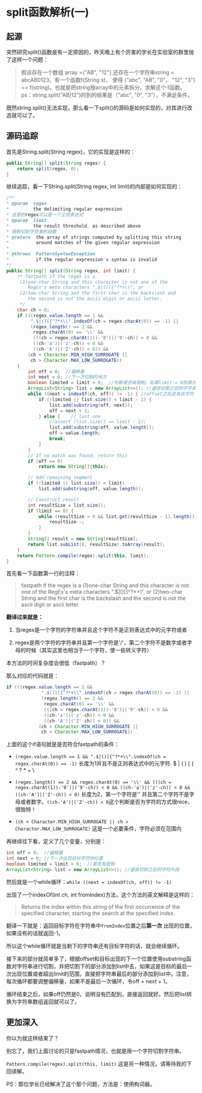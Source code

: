 # split函数解析(一)

## 起源

  突然研究split()函数是有一定原因的，昨天晚上有个厉害的学长在实验室的群里抛了这样一个问题：

  > 假设存在一个数组 array ={"AB", "12"},还存在一个字符串string = abcAB0123，有一个函数f(String s)，
使得 {"abc", "AB", "0"， "12", "3"} == f(string)。也就是把string按array中的元素拆分。求解这个·f函数。
ps：string.split("AB|12")的到的结果是｛"abc", "0", "3"｝，不满足条件。

  既然string.split()无法实现，那么看一下split()的源码是如何实现的，对其进行改造就可以了。

## 源码追踪

首先是String.split(String regex)，它的实现是这样的：
```java
public String[] split(String regex) {
    return split(regex, 0);
}
```

继续追踪，看一下String.split(String regex, int limit)的内部是如何实现的：
```java
/**
* @param  regex
*         the delimiting regular expression
* 这里的regex可以是一个正则表达式
* @param  limit
*         the result threshold, as described above
* 限制切割字符串的段数
* @return  the array of strings computed by splitting this string
*          around matches of the given regular expression
*
* @throws  PatternSyntaxException
*          if the regular expression's syntax is invalid
*/
public String[] split(String regex, int limit) {
    /* fastpath if the regex is a
     (1)one-char String and this character is not one of the
        RegEx's meta characters ".$|()[{^?*+\\", or
     (2)two-char String and the first char is the backslash and
        the second is not the ascii digit or ascii letter.
     */
    char ch = 0;
    if (((regex.value.length == 1 &&
         ".$|()[{^?*+\\".indexOf(ch = regex.charAt(0)) == -1) ||
         (regex.length() == 2 &&
          regex.charAt(0) == '\\' &&
          (((ch = regex.charAt(1))-'0')|('9'-ch)) < 0 &&
          ((ch-'a')|('z'-ch)) < 0 &&
          ((ch-'A')|('Z'-ch)) < 0)) &&
        (ch < Character.MIN_HIGH_SURROGATE ||
         ch > Character.MAX_LOW_SURROGATE))
    {
        int off = 0;  //偏移量
        int next = 0; //下一次切割的地方
        boolean limited = limit > 0;  //判断是否有限制，如果limit = 0则表示无限制
        ArrayList<String> list = new ArrayList<>(); //盛装切割之后的字符串
        while ((next = indexOf(ch, off)) != -1) { //offset之后还有该字符
            if (!limited || list.size() < limit - 1) {
                list.add(substring(off, next));
                off = next + 1;
            } else {    // last one
                //assert (list.size() == limit - 1);
                list.add(substring(off, value.length));
                off = value.length;
                break;
            }
        }
        // If no match was found, return this
        if (off == 0)
            return new String[]{this};

        // Add remaining segment
        if (!limited || list.size() < limit)
            list.add(substring(off, value.length));

        // Construct result
        int resultSize = list.size();
        if (limit == 0) {
            while (resultSize > 0 && list.get(resultSize - 1).length() == 0) {
                resultSize--;
            }
        }
        String[] result = new String[resultSize];
        return list.subList(0, resultSize).toArray(result);
    }
    return Pattern.compile(regex).split(this, limit);
}
```
首先看一下函数第一行的注释：
> fastpath if the regex is a
 (1)one-char String and this character is not one of the
    RegEx's meta characters ".$|()[{^?*+\\", or
 (2)two-char String and the first char is the backslash and
    the second is not the ascii digit or ascii letter.

**翻译过来就是：**

1. 当regex是一个字符的字符串并且这个字符不是正则表达式中的元字符或者

2. regex是两个字符的字符串并且第一个字符是'/'，第二个字符不是数字或者字母的时候（其实这里也相当于一个字符，使一些转义字符）

  本方法的时间复杂度会很低（fastpath）？

那么对应的代码就是：
```java
if (((regex.value.length == 1 &&
             ".$|()[{^?*+\\".indexOf(ch = regex.charAt(0)) == -1) ||
             (regex.length() == 2 &&
              regex.charAt(0) == '\\' &&
              (((ch = regex.charAt(1))-'0')|('9'-ch)) < 0 &&
              ((ch-'a')|('z'-ch)) < 0 &&
              ((ch-'A')|('Z'-ch)) < 0)) &&
            (ch < Character.MIN_HIGH_SURROGATE ||
             ch > Character.MAX_LOW_SURROGATE))
```

上面的这个if语句就是是否符合fastpath的条件：

* `(regex.value.length == 1 && ".$|()[{^?*+\\".indexOf(ch = regex.charAt(0)) == -1)` 长度为1并且不是正则表达式中的元字符. $ | ( ) [ { ^ ? * + \

* `(regex.length() == 2 && regex.charAt(0) == '\\' && (((ch = regex.charAt(1))-'0')|('9'-ch)) < 0 && ((ch-'a')|('z'-ch)) < 0 && ((ch-'A')|('Z'-ch)) < 0)` 长度为2，第一个字符是'\' 并且第二个字符不是字母或者数字。`((ch-'A')|('Z'-ch)) < 0`这个判断是否为字符的方式很nice，很独特！

* `(ch < Character.MIN_HIGH_SURROGATE || ch > Character.MAX_LOW_SURROGATE)` 这是一个必要条件，字符必须在范围内

再继续往下看，定义了几个变量，分别是：
```java
int off = 0;  //偏移量
int next = 0; //下一次出现目标字符的位置
boolean limited = limit > 0;  //是否有限制
ArrayList<String> list = new ArrayList<>(); //盛装切割之后的字符片段
```

然后就是一个while循环：`while ((next = indexOf(ch, off)) != -1)`

出现了一个indexOf(int ch, int fromIndex)方法，这个方法的英文解释是这样的：
> Returns the index within this string of the first occurrence of the specified character, starting the search at the specified index.

翻译一下就是：返回目标字符在字符串中`fromIndex`位置之后**第一次** 出现的位置，如果没有的话就返回-1。

所以这个while循环就是当剩下的字符串还有目标字符的话，就会继续循环。

接下来的部分就简单多了，根据offset和目标出现的下一个位置使用substring函数对字符串进行切割，并把切割下的部分添加到list中去，如果这是目标的最后一次出现位置或者超出limit的范围，直接把字符串最后的部分添加到list中。注意，每次循环都要调整偏移量，如果不是最后一次循环，令off = next + 1。

循环结束之后，如果off仍然是0，说明没有匹配到，直接返回就好。然后把list转换为字符串数组返回就可以了。

## 更加深入

你以为就这样结束了？

别忘了，我们上面讨论的只是fastpath情况，也就是用一个字符切割字符串。

`Pattern.compile(regex).split(this, limit)` 这是另一种情况，请等待我的下回讲解。

PS：那位学长已经解决了这个那个问题，方法是：使用构词器。
